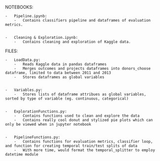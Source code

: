 NOTEBOOKS:

	-	Pipeline.ipynb:
		-	Contains classifiers pipeline and dataframes of evaluation metrics.


	-	Cleaning & Exploration.ipynb:
		-	Contains cleaning and exploration of Kaggle data.


FILES:

	-	LoadData.py:
		-	Reads Kaggle data in pandas dataframes
		-	Merges outcomes and projects dataframes into donors_choose dataframe, limited to data between 2011 and 2013
		-	Stores dataframes as global variables


	-	Variables.py:
		-	Stores lists of dataframe attribues as global variables, sorted by type of variable (eg. continuous, categorical)


	-	ExplorationFunctions.py:
		-	Contains functions used to clean and explore the data
		-	Contains really cool donut and stylized pie plots which can only be viewed when in jupyter notebook


	-	PipelineFunctions.py:
		-	Contains functions for evaluation metrics, classifier loop, and function for creating temporal train/test splits of data
		-	With more time, would format the temporal_splitter to employ datetime module